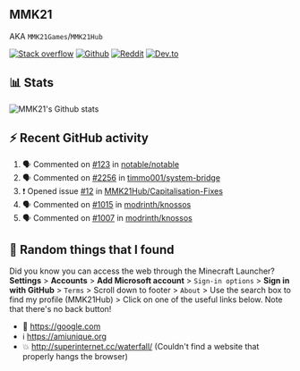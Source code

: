 ## MMK21
AKA `MMK21Games`/`MMK21Hub`

[![Stack overflow](https://img.shields.io/badge/Stack_Overflow-FE7A16?style=for-the-badge&logo=stack-overflow&logoColor=white)](https://stackoverflow.com/users/11519302/mmk21)
[![Github](https://img.shields.io/badge/GitHub-100000?style=for-the-badge&logo=github&logoColor=white)](https://github.com/MMK21Hub)
[![Reddit](https://img.shields.io/badge/Reddit-FF4500?style=for-the-badge&logo=reddit&logoColor=white)](https://www.reddit.com/user/mmk21games)
[![Dev.to](https://img.shields.io/badge/dev.to-0A0A0A?style=for-the-badge&logo=dev.to&logoColor=white)](https://dev.to/mmk21)

## 📊 Stats 

![MMK21's Github stats](https://github-readme-stats.vercel.app/api?username=MMK21Hub&show_icons=true&theme=dark&bg_color=171b22&text_color=CCCCCC&hide_border=true)

## ⚡ Recent GitHub activity

<!--START_SECTION:activity-->
1. 🗣 Commented on [#123](https://github.com/notable/notable/issues/123) in [notable/notable](https://github.com/notable/notable)
2. 🗣 Commented on [#2256](https://github.com/timmo001/system-bridge/issues/2256) in [timmo001/system-bridge](https://github.com/timmo001/system-bridge)
3. ❗️ Opened issue [#12](https://github.com/MMK21Hub/Capitalisation-Fixes/issues/12) in [MMK21Hub/Capitalisation-Fixes](https://github.com/MMK21Hub/Capitalisation-Fixes)
4. 🗣 Commented on [#1015](https://github.com/modrinth/knossos/issues/1015) in [modrinth/knossos](https://github.com/modrinth/knossos)
5. 🗣 Commented on [#1007](https://github.com/modrinth/knossos/issues/1007) in [modrinth/knossos](https://github.com/modrinth/knossos)
<!--END_SECTION:activity-->

## 🙂 Random things that I found

Did you know you can access the web through the Minecraft Launcher? **Settings** > **Accounts** > **Add Microsoft account** > `Sign-in options` > **Sign in with GitHub** > `Terms` > Scroll down to footer > `About` > Use the search box to find my profile (MMK21Hub) > Click on one of the useful links below. Note that there's no back button!

* 🔎 <https://google.com>
* ℹ️ <https://amiunique.org>
* 💥 <http://superinternet.cc/waterfall/> (Couldn't find a website that properly hangs the browser)

